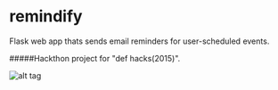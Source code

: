 # remindify
Flask web app thats sends email reminders for user-scheduled events.

#####Hackthon project for "def hacks(2015)".

![alt tag](http://i.imgur.com/yJhlxea.png)
